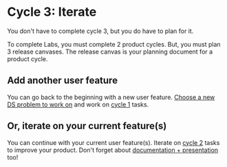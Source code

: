 # Cycle 3: Iterate

You don't have to complete cycle 3, but you do have to plan for it. 

To complete Labs, you must complete 2 product cycles. But, you must plan 3 release canvases. The release canvas is your planning document for a product cycle.

## Add another user feature

You can go back to the beginning with a new user feature. [Choose a new DS problem to work on](planning.md#choose-ds-problems-to-work-on) and work on [cycle 1](cycle1.md) tasks.

## Or, iterate on your current feature(s)

You can continue with your current user feature(s). Iterate on [cycle 2](cycle2.md) tasks to improve your product. Don't forget about [documentation + presentation](documentation.md) too!
